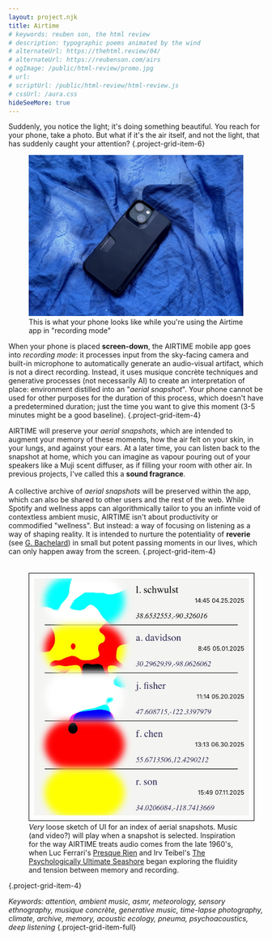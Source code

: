 ```yaml
---
layout: project.njk
title: Airtime
# keywords: reuben son, the html review
# description: typographic poems animated by the wind
# alternateUrl: https://thehtml.review/04/
# alternateUrl: https://reubenson.com/airs
# ogImage: /public/html-review/promo.jpg
# url:
# scriptUrl: /public/html-review/html-review.js
# cssUrl: /aura.css
hideSeeMore: true
---
```


Suddenly, you notice the light; it's doing something beautiful. You reach for your phone, take a photo. But what if it's the air itself, and not the light, that has suddenly caught your attention?
{.project-grid-item-6}

<!-- You take a deep breath, and perhaps take a photo even though the air is only _in between_ ... -->

<figure class="project-grid-item-2">
    <img src="/public/air-phone.jpeg" alt="screenshot of the app" />
    <figcaption>
        This is what your phone looks like while you're using the Airtime app in "recording mode"
    </figcaption>
</figure>

When your phone is placed **screen-down**, the AIRTIME mobile app goes into _recording mode_: it processes input from the sky-facing camera and built-in microphone to automatically generate an audio-visual artifact, which is not a direct recording. Instead, it uses musique concrète techniques and generative processes (not necessarily AI) to create an interpretation of place: environment distilled into an "_aerial snapshot_". Your phone cannot be used for other purposes for the duration of this process, which doesn't have a predetermined duration; just the time you want to give this moment (3-5 minutes might be a good baseline).
{.project-grid-item-4}

<!-- This is neither meditation nor deep listening, but a moment of reverie and lightness to let your attention drift gently up to the sky.
{.project-grid-item-full} -->

<!-- < insert image or graphics of translation of image and audio into the aerial snapshot > -->
<!-- {.project-grid-item-4} -->
<!-- While sharing some similarities to "ambient music", this sound comes from a specific context and place, . -->
<!-- The smartphone makes certain acts of documentation (i.e. taking a photo) trivially accessible, but our memory and senses drift from the _indexical_. For this project, I found myself going back to Luc Ferrari's _Presque Rien_ and Irv Teibel's _The Psychologically Ultimate Seashore_ as giving poetic license to deviate from faithful representations of objective reality, and to stage the creation of memory as an imaginative and poetic act. -->

AIRTIME will preserve your _aerial snapshots_, which are intended to augment your memory of these moments, how the air felt on your skin, in your lungs, and against your ears. At a later time, you can listen back to the snapshot at home, which you can imagine as vapour pouring out of your speakers like a Muji scent diffuser, as if filling your room with other air. In previous projects, I've called this a **sound fragrance**.
\
\
A collective archive of _aerial snapshots_ will be preserved within the app, which can also be shared to other users and the rest of the web. While Spotify and wellness apps can algorithmically tailor to you an infinte void of contextless ambient music, AIRTIME isn't about productivity or commodified "wellness". But instead: a way of focusing on listening as a way of shaping reality. It is intended to nurture the potentiality of **reverie** (see [G. Bachelard](https://www.beacon.org/The-Poetics-of-Reverie-P16.aspx)) in small but potent passing moments in our lives, which can only happen away from the screen.
{.project-grid-item-4}

<!--  -->
<!-- that was hinted at in the late 1960's by compositions like Luc Ferrari's _Presque Rien_ and Irv Teibel's "The Psychologically Ultimate Seashore". -->

<figure
    class="project-grid-item-2"
>
    <!-- <img src="https://f4.bcbits.com/img/a3429394211_16.jpg" alt="screenshot of the app" /> -->
    <!-- <figcaption>
       Album cover for Irv Teibel's <a target="_blank" href="https://en.wikipedia.org/wiki/Environments_(album_series)#:~:text=total%20Environments.-,Environments%201%20(1969),-%5Bedit%5D">Environments</a> (1969), featuring "The Psychologically Ultimate Seashore"
    </figcaption> -->
    <img src="/public/aerial-snapshots-2.jpg" style="border: solid black 1px; margin-top: 20px; padding: 10px" />
    <!-- <img src="https://maison-ona.com/img/works/116_slideshow_1.jpg" alt="screenshot of the app" /> -->
    <figcaption>
       <em>Very</em> loose sketch of UI for an index of aerial snapshots. Music (and video?) will play when a snapshot is selected. Inspiration for the way AIRTIME treats audio comes from the late 1960's, when Luc Ferrari's <a href="https://maison-ona.com/catalog-0059ONA" target="_blank">Presque Rien</a> and Irv Teibel's <a href="https://en.wikipedia.org/wiki/Environments_(album_series)#:~:text=Environments%201%20(1969)" target="_blank">The Psychologically Ultimate Seashore</a> began exploring the fluidity and tension between memory and recording.
    </figcaption>
</figure>

{.project-grid-item-4}

<!-- The drift of memory and sensation from the _indexical_ is unavoidable,  -->
<!-- Prior to Brian Eno's coining of the term "ambient music", In the late 1960's Luc Ferari's "Presque Rien" and Irv Teibel's "The Psychologically Ultimate Seashore" arrived at an overlapping set of strategies that dealt with the psychoacoustic aspects of environmental sound. In both cases, site-specific audio recordings were subject to modifications and compositional strategies that deviated from original recordings (and therefore less faithful to the "original") while also composing an experience for the listener that went beyond the merely documentary. While Teibel's piece magnifies a sense of the ocean, Ferrari's "Presque Rien" is a through-composed piece that places naturalistic elements (like cricket sounds) in linear time, which sounds plausible as an unedited recording, but is in fact carefully composed and constructed. -->
<!-- {.project-grid-item-4} -->

<!-- These _aerial snapshots_ are both indexical and -->

<!-- will not accurately represent your experience of that moment, but may help you properly experience it firsthand, and augment your memory of it. Memory and archive working together to create a new experience of the past, a sense of lightness. -->

<!-- <figure
    class="project-grid-item-2"
>
    <img src="https://maison-ona.com/img/works/116_slideshow_1.jpg" alt="screenshot of the app" />
    <figcaption>
        Fragment of Luc Ferrari's score for <a target="_blank" href="https://maison-ona.com/catalog-0059ONA">Presque Rien n°1</a> (1970)
    </figcaption>
</figure> -->

_Keywords: attention, ambient music, asmr, meteorology, sensory ethnography, musique concrète, generative music, time-lapse photography, climate, archive, memory, acoustic ecology, pneuma, psychoacoustics, deep listening_
{.project-grid-item-full}
